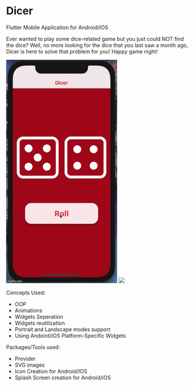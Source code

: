 # Dicer
Flutter Mobile Application for Android/IOS



Ever wanted to play some dice-related game but you just could NOT find the dice?
Well, no more looking for the dice that you last saw a month ago, Dicer is here to solve that problem for you! 
Happy game night!


<img src = "portrait.gif" width = "300" >

<img src = "landscape.gif" height = "300" >



Concepts Used:
- OOP
- Animations
- Widgets Seperation
- Widgets reutilization
- Portrait and Landscape modes support
- Using Andoird/iOS Platform-Specific Widgets

Packages/Tools used:
- Provider
- SVG images
- Icon Creation for Android/IOS
-  Splash Screen creation for Android/iOS

